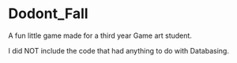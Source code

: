 # Dodont_Fall
A fun little game made for a third year Game art student.

I did NOT include the code that had anything to do with Databasing.
